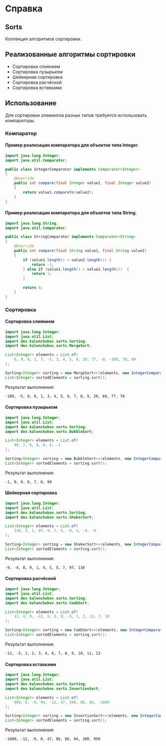 # Справка
## Sorts
Коллекция алгоритмов сортировки.

## Реализованные алгоритмы сортировки
* Сортировка слиянием
* Сортировка пузырьком
* Шейкерная сортировка
* Сортировка расчёской
* Сортировка вставками

## Использование
Для сортировки элементов разных типов требуется использовать компараторы.

### Компаратор
#### Пример реализации компаратора для объектов типа Integer.
```java
import java.lang.Integer;
import java.util.Comparator;

public class IntegerComparator implements Comparator<Integer>
{
    @Override
    public int compare(final Integer value1, final Integer value2) 
    {
        return value1.compareTo(value2);
    }
}
```

#### Пример реализации компаратора для объектов типа String.
```java
import java.lang.String;
import java.util.Comparator;

public class StringComparator implements Comparator<String>
{
    @Override
    public int compare(final String value1, final String value2) 
    {
        if (value1.length() < value2.length()) {
            return -1;
        } else if (value1.length() > value2.length())  {
            return 1;
        }
        
        return 0;
    }
}
```

### Сортировка
#### Сортировка слиянием
```java
import java.lang.Integer;
import java.util.List;
import dev.kalenchukov.sorts.Sorting;
import dev.kalenchukov.sorts.MergeSort;

List<Integer> elements = List.of(
	6, 9, 8, 1, 7, -5, 3, 4, 5, 0, 20, 77, -0, -100, 78, 69
);

Sorting<Integer> sorting = new MergeSort<>(elements, new IntegerComparator());
List<Integer> sortedElements = sorting.sort();
```

Результат выполнения:
```
-100, -5, 0, 0, 1, 3, 4, 5, 6, 7, 8, 9, 20, 69, 77, 78
```

#### Сортировка пузырьком
```java
import java.lang.Integer;
import java.util.List;
import dev.kalenchukov.sorts.Sorting;
import dev.kalenchukov.sorts.BubbleSort;

List<Integer> elements = List.of(
	90, 7, 0, 8, 0, 6, -1
);

Sorting<Integer> sorting = new BubbleSort<>(elements, new IntegerComparator());
List<Integer> sortedElements = sorting.sort();
```

Результат выполнения:
```
-1, 0, 0, 6, 7, 8, 90
```

#### Шейкерная сортировка
```java
import java.lang.Integer;
import java.util.List;
import dev.kalenchukov.sorts.Sorting;
import dev.kalenchukov.sorts.ShakerSort;

List<Integer> elements = List.of(
	110, 5, 1, 97, 0, 7, 5, -0, 4, -4, -9
);

Sorting<Integer> sorting = new ShakerSort<>(elements, new IntegerComparator());
List<Integer> sortedElements = sorting.sort();
```

Результат выполнения:
```
-9, -4, 0, 0, 1, 4, 5, 5, 7, 97, 110
```

#### Сортировка расчёской
```java
import java.lang.Integer;
import java.util.List;
import dev.kalenchukov.sorts.Sorting;
import dev.kalenchukov.sorts.CombSort;

List<Integer> elements = List.of(
	11, 4, 8, -12, 6, 3, 9, -5, 1, 2, 13, 7, 10
);

Sorting<Integer> sorting = new CombSort<>(elements, new IntegerComparator());
List<Integer> sortedElements = sorting.sort();
```

Результат выполнения:
```
-12, -5, 1, 2, 3, 4, 6, 7, 8, 9, 10, 11, 13
```

#### Сортировка вставками
```java
import java.lang.Integer;
import java.util.List;
import dev.kalenchukov.sorts.Sorting;
import dev.kalenchukov.sorts.InsertionSort;

List<Integer> elements = List.of(
	999, 0, -9, 94, -12, 47, 300, 86, 86, -1000
);

Sorting<Integer> sorting = new InsertionSort<>(elements, new IntegerComparator());
List<Integer> sortedElements = sorting.sort();
```

Результат выполнения:
```
-1000, -12, -9, 0, 47, 86, 86, 94, 300, 999
```